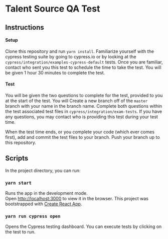 # Talent Source QA Test

## Instructions
#### Setup
Clone this repository and run `yarn install`. Familiarize yourself with the cypress testing suite by going to cypress.io
or by looking at the `cypress/integration/examples-cypress-default` tests. Once you are familiar, contact who sent you
this test to schedule the time to take the test. You will be given 1 hour 30 minutes to complete the test.

#### Test
You will be given the two questions to complete for the test, provided to you at the start of the test. 
You will  Create a new branch off of the `master` branch with your name in the branch name.
Complete both questions within the test associated test files in `cypress/integration/exam-tests`.
If you have any questions, you may contact who is providing this test during your test time.

When the test time ends, or you complete your code (which ever comes first), add and commit the test files to your branch.
Push your branch up to this repository.

## Scripts

In the project directory, you can run:

### `yarn start`

Runs the app in the development mode.<br />
Open [http://localhost:3000](http://localhost:3000) to view it in the browser.
This project was bootstrapped with [Create React App](https://github.com/facebook/create-react-app).

### `yarn run cypress open`

Opens the Cypress testing dashboard. You can execute tests by clicking on the test to run.